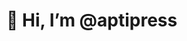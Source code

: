 # 👋 Hi, I’m @aptipress


<!---
aptipress/aptipress is a ✨ special ✨ repository because its `README.md` (this file) appears on your GitHub profile.
You can click the Preview link to take a look at your changes.
--->
